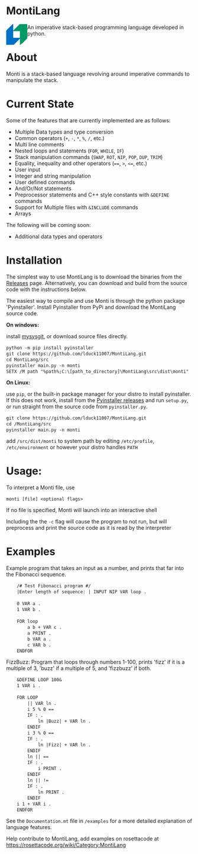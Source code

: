 # MontiLang
<img align="left" src="icon.png">

An imperative stack-based programming language developed in python.

# About
Monti is a stack-based language revolving around imperative commands to manipulate the stack. 

# Current State
Some of the features that are currently implemented are as follows:

* Multiple Data types and type conversion
* Common operators (`+`, `-`, `*`, `%`, `/`, etc.)
* Multi line comments
* Nested loops and statements (`FOR`, `WHILE`, `IF`)
* Stack manipulation commands (`SWAP`, `ROT`, `NIP`, `POP`, `DUP`, `TRIM`)
* Equality, inequality and other operators (`==`, `>`, `<=`, etc.)
* User input
* Integer and string manipulation
* User defined commands
* And/Or/Not statements 
* Preprocessor statements and C++ style constants with `&DEFINE` commands
* Support for Multiple files with `&INCLUDE` commands
* Arrays

The following will be coming soon:

* Additional data types and operators

# Installation

The simplest way to use MontiLang is to download the binaries from the [Releases](https://github.com/lduck11007/MontiLang/releases) page. Alternatively, you can download and build from the source code with the instructions below. 

The easiest way to compile and use Monti is through the python package 'Pyinstaller'. Install Pyinstaller from PyPi and download the MontiLang source code.

**On windows:**  

install [mysysgit](https://gitforwindows.org/), or download source files directly. 

    python -m pip install pyinstaller
    git clone https://github.com/lduck11007/MontiLang.git
    cd MontiLang/src
    pyinstaller main.py -n monti
    SETX /M path "%path%;C:\[path_to_directory]\MontiLang\src\dist\monti"

**On Linux:** 

use `pip`, or the built-in package manager for your distro to install pyinstaller. If this does not work, install from the [Pyinstaller releases](https://github.com/pyinstaller/pyinstaller/releases) and run `setup.py`, or run straight from the source code from `pyinstaller.py`. 

    git clone https://github.com/lduck11007/MontiLang.git
    cd /MontiLang/src
    pyinstaller main.py -n monti
add `/src/dist/monti` to system path by editing `/etc/profile`, `/etc/environment` or however your distro handles `PATH`



# Usage:
To interpret a Monti file, use 

    monti [file] <optional flags>

If no file is specified, Monti will launch into an interactive shell

Including the the `-c` flag will cause the program to not run, but will preprocess and print the source code as it is read by the interpreter

# Examples

Example program that takes an input as a number, and prints that far into the Fibonacci sequence.

        /# Test Fibonacci program #/
        |Enter length of sequence: | INPUT NIP VAR loop .

        0 VAR a .
        1 VAR b .

        FOR loop
            a b + VAR c .
            a PRINT .
            b VAR a .
            c VAR b .
        ENDFOR

FizzBuzz: Program that loops through numbers 1-100, prints 'fizz' if it is a multiple of 3, 'buzz' if a multiple of 5, and 'fizzbuzz' if both.

        &DEFINE LOOP 100&
        1 VAR i .

        FOR LOOP
            || VAR ln .
            i 5 % 0 == 
            IF : .
                ln |Buzz| + VAR ln .
            ENDIF
            i 3 % 0 ==
            IF : .
                ln |Fizz| + VAR ln .
            ENDIF
            ln || ==
            IF : .
                i PRINT .
            ENDIF
            ln || !=
            IF : .
                ln PRINT .
            ENDIF
        i 1 + VAR i .
        ENDFOR
See the `Documentation.mt` file in `/examples` for a more detailed explanation of language features.

Help contribute to MontiLang, add examples on rosettacode at https://rosettacode.org/wiki/Category:MontiLang
